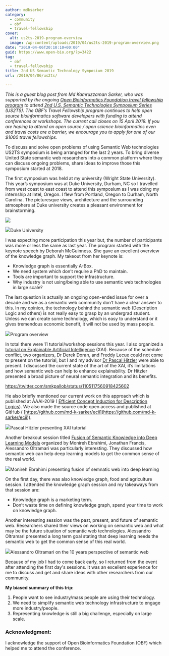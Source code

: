 ```yaml
---
author: mdksarker
category:
  - community
  - obf
  - travel-fellowship
cover:
  alt: us2ts-2019-program-overview
  image: /wp-content/uploads/2019/04/us2ts-2019-program-overview.png
date: "2019-04-06T20:10:10+00:00"
guid: https://www.open-bio.org/?p=3422
tag:
  - obf
  - travel-fellowship
title: 2nd US Semantic Technology Symposium 2019
url: /2019/04/06/us2ts/

---
```

_This is a guest blog post from Md Kamruzzaman Sarker, who was supported by the ongoing [Open Bioinformatics Foundation travel fellowship program](/travel-awards/#fellowships-selection-criteria) to attend [2nd U.S. Semantic Technologies Symposium Series](http://www.us2ts.org/) (US2TS). The OBF’s Travel Fellowship program continues to help open source bioinformatics software developers with funding to attend conferences or workshops. The current call closes on 15 April 2019. If you are hoping to attend an open source / open science bioinformatics even and travel costs are a barrier, we encourage you to apply for one of our $1000 travel fellowships._

To discuss and solve open problems of using Semantic Web technologies US2TS symposium is being arranged for the last 2 years. To bring diverse United State semantic web researchers into a common platform where they can discuss ongoing problems, share ideas to improve those this symposium started at 2018.

The first symposium was held at my university (Wright State University). This year’s symposium was at Duke University, Durham, NC so I travelled from west coast to east coast to attend this symposium as I was doing my internship at Intel, Oregon. I flew from Portland, Oregon to Durham, North Carolina. The picturesque views, architecture and the surrounding atmosphere at Duke university creates a pleasant environment for brainstorming.

![](/wp-content/uploads/2019/04/us2ts-2019-duke-2-1024x767.png)

![](/wp-content/uploads/2019/04/us2ts-2019-duke-1-1024x764.png)Duke University

I was expecting more participation this year but, the number of participants was more or less the same as last year. The program started with the keynote speech by Deborah McGuinness. She gave an excellent overview of the knowledge graph. My takeout from her keynote is:

- Knowledge graph is essentially A-Box.
- We need system which don’t require a PhD to maintain.
- Tools are important to support the infrastructure.
- Why industry is not using/being able to use semantic web technologies in large scale?

The last question is actually an ongoing open-ended issue for over a decade and we as a semantic web community don’t have a clear answer to this. In my opinion, the technology behind the semantic web (Description Logic and others) is not really easy to grasp by an undergrad student. Unless we can create some technology, which is easy to understand or it gives tremendous economic benefit, it will not be used by mass people.

![](/wp-content/uploads/2019/04/us2ts-2019-program-overview-970x1024.png)Program overview

In total there were 11 tutorial/workshop sessions this year. I also organized a [tutorial on Explainable Artificial Intelligence](https://semanticsforxai.github.io/) (XAI). Because of the schedule conflict, two organizers, Dr Derek Doran, and Freddy Lecue could not come to present on the tutorial, but I and my advisor [Dr Pascal Hitzler](http://www.pascal-hitzler.de) were able to present. I discussed the current state of the art of the XAI, it’s limitations and how semantic web can help to enhance explainability. Dr Hitzler presented a broad picture of neural semantic integration and its benefits.

https://twitter.com/smkpallob/status/1105117560918425602

He also briefly mentioned our current work on this approach which is published at AAAI-2019 ( [Efficient Concept Induction for Description Logics](http://www.aaai.org/Papers/AAAI/2019/AAAI-SarkerM.3637.pdf)). We also made the source code open access and published at GitHub ( [https://github.com/md-k-sarker/ecii](https://github.com/md-k-sarker/ecii)).

![](/wp-content/uploads/2019/04/us2ts-2019-pascal-xai-1024x769.png)Pascal Hitzler presenting XAI tutorial

Another breakout session titled [Fusion of Semantic Knowledge into Deep Learning Models](https://deepsemantic2019.github.io/) organized by Monireh Ebrahimi, Jonathan Francis, Alessandro Oltramari was particularly interesting. They discussed how semantic web can help deep learning models to get the common sense of the real world.

![](/wp-content/uploads/2019/04/us2ts-2019-monireh-1024x692.png)Monireh Ebrahimi presenting fusion of semnatic web into deep learning

On the first day, there was also knowledge graph, food and agriculture session. I attended the knowledge graph session and my takeaways from that session are:

- Knowledge graph is a marketing term.
- Don’t waste time on defining knowledge graph, spend your time to work on knowledge graph.

Another interesting session was the past, present, and future of semantic web. Researchers shared their views on working on semantic web and what may be the future situation of semantic web technologies. Alessandro Oltramari presented a long term goal stating that deep learning needs the semantic web to get the common sense of this real world.

![](/wp-content/uploads/2019/04/us2ts-2019-alesandro-10-years-1024x687.png)Alessandro Oltramari on the 10 years perspective of semantic web

Because of my job I had to come back early, so I returned from the event after attending the first day's sessions. It was an excellent experience for me to discuss and get and share ideas with other researchers from our community.

**My biased summary of this trip:**

1. People want to see industry/mass people are using their technology.
1. We need to simplify semantic web technology infrastructure to engage more industry/people.
1. Representing knowledge is still a big challenge, especially on large scale.

### **Acknowledgment**:

I acknowledge the support of Open Bioinformatics Foundation (OBF) which helped me to attend the conference.
